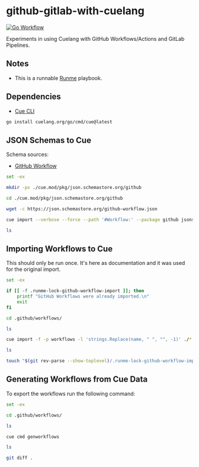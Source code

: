 # github-gitlab-with-cuelang

[![Go Workflow](https://github.com/vpayno/github-gitlab-with-cuelang/actions/workflows/go.yml/badge.svg?branch=main)](https://github.com/vpayno/github-gitlab-with-cuelang/actions/workflows/go.yml)

Experiments in using Cuelang with GitHub Workflows/Actions and GitLab Pipelines.

## Notes

- This is a runnable [Runme](https://github.com/stateful/runme) playbook.

## Dependencies

- [Cue CLI](https://github.com/cue-lang/cue)

```bash { background=false category=dependencies closeTerminalOnSuccess=false excludeFromRunAll=true interactive=true interpreter=bash name=install-dependency-cue promptEnv=true terminalRows=10 }
go install cuelang.org/go/cmd/cue@latest
```

## JSON Schemas to Cue

Schema sources:

- [GitHub Workflow](https://json.schemastore.org/github-workflow.json)

```bash { background=false category=schema-import closeTerminalOnSuccess=false excludeFromRunAll=true interactive=true interpreter=bash name=schema-import-github promptEnv=true terminalRows=10 }
set -ex

mkdir -pv ./cue.mod/pkg/json.schemastore.org/github

cd ./cue.mod/pkg/json.schemastore.org/github

wget -c https://json.schemastore.org/github-workflow.json

cue import --verbose --force --path '#Workflow:' --package github jsonschema: ./github-workflow.json

ls
```

## Importing Workflows to Cue

This should only be run once. It's here as documentation and it was used for the original import.

```bash { background=false category=github-import closeTerminalOnSuccess=false excludeFromRunAll=true interactive=true interpreter=bash name=workflow-import-github promptEnv=true terminalRows=10 }
set -ex

if [[ -f .runme-lock-github-workflow-import ]]; then
    printf "GitHub Workflows were already imported.\n"
    exit
fi

cd .github/workflows/

ls

cue import -f -p workflows -l 'strings.Replace(name, " ", "", -1)' ./*.yml

ls

touch "$(git rev-parse --show-toplevel)/.runme-lock-github-workflow-import"
```

## Generating Workflows from Cue Data

To export the workflows run the following command:

```bash { background=false category=github-export closeTerminalOnSuccess=false excludeFromRunAll=true interactive=true interpreter=bash name=workflow-export-github promptEnv=true terminalRows=10 }
set -ex

cd .github/workflows/

ls

cue cmd genworkflows

ls

git diff .
```

